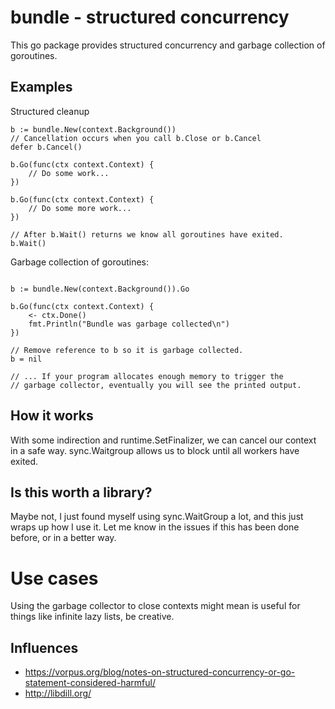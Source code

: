 # bundle - structured concurrency

This go package provides structured concurrency and garbage collection of goroutines.

## Examples

Structured cleanup

```
b := bundle.New(context.Background())
// Cancellation occurs when you call b.Close or b.Cancel
defer b.Cancel()

b.Go(func(ctx context.Context) {
    // Do some work...
})

b.Go(func(ctx context.Context) {
    // Do some more work...
})

// After b.Wait() returns we know all goroutines have exited.
b.Wait()
```

Garbage collection of goroutines:

```

b := bundle.New(context.Background()).Go

b.Go(func(ctx context.Context) {
    <- ctx.Done()
    fmt.Println("Bundle was garbage collected\n")
})

// Remove reference to b so it is garbage collected.
b = nil

// ... If your program allocates enough memory to trigger the
// garbage collector, eventually you will see the printed output. 
```


## How it works

With some indirection and runtime.SetFinalizer, we can cancel our context in a safe way. sync.Waitgroup
allows us to block until all workers have exited.

## Is this worth a library?

Maybe not, I just found myself using sync.WaitGroup a lot, and this just wraps up how I use it.
Let me know in the issues if this has been done before, or in a better way.

# Use cases

Using the garbage collector to close contexts might mean is useful for things like infinite lazy
lists, be creative.

## Influences

- https://vorpus.org/blog/notes-on-structured-concurrency-or-go-statement-considered-harmful/
- http://libdill.org/